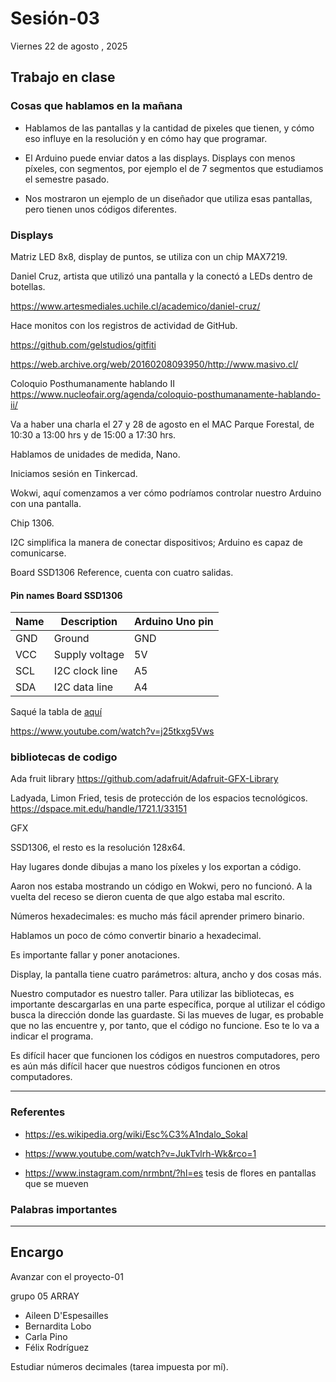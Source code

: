 # Sesión-03

Viernes 22 de agosto , 2025

## Trabajo en clase

### Cosas que hablamos en la mañana

- Hablamos de las pantallas y la cantidad de pixeles que tienen, y cómo eso influye en la resolución y en cómo hay que programar.

- El Arduino puede enviar datos a las displays. Displays con menos píxeles, con segmentos, por ejemplo el de 7 segmentos que estudiamos el semestre pasado.

- Nos mostraron un ejemplo de un diseñador que utiliza esas pantallas, pero tienen unos códigos diferentes.

### Displays

Matriz LED 8x8, display de puntos, se utiliza con un chip MAX7219.

Daniel Cruz, artista que utilizó una pantalla y la conectó a LEDs dentro de botellas.

<https://www.artesmediales.uchile.cl/academico/daniel-cruz/>

Hace monitos con los registros de actividad de GitHub.

<https://github.com/gelstudios/gitfiti>

<https://web.archive.org/web/20160208093950/http://www.masivo.cl/>

Coloquio Posthumanamente hablando II <https://www.nucleofair.org/agenda/coloquio-posthumanamente-hablando-ii/>

Va a haber una charla el 27 y 28 de agosto en el MAC Parque Forestal, de 10:30 a 13:00 hrs y de 15:00 a 17:30 hrs.

Hablamos de unidades de medida, Nano.

Iniciamos sesión en Tinkercad.

Wokwi, aquí comenzamos a ver cómo podríamos controlar nuestro Arduino con una pantalla.

Chip 1306.

I2C simplifica la manera de conectar dispositivos; Arduino es capaz de comunicarse.

Board SSD1306 Reference, cuenta con cuatro salidas.

#### Pin names Board SSD1306

| Name | Description    | Arduino Uno pin |
| ---- | -------------- | --------------- |
| GND  | Ground         | GND             |
| VCC  | Supply voltage | 5V              |
| SCL  | I2C clock line | A5              |
| SDA  | I2C data line  | A4              |

Saqué la tabla de [aquí](https://github.com/wokwi/wokwi-docs/blob/main/docs/parts/board-ssd1306.md?plain=1)

<https://www.youtube.com/watch?v=j25tkxg5Vws>

### bibliotecas de codigo

Ada fruit library <https://github.com/adafruit/Adafruit-GFX-Library>

Ladyada, Limon Fried, tesis de protección de los espacios tecnológicos. <https://dspace.mit.edu/handle/1721.1/33151>

GFX

SSD1306, el resto es la resolución 128x64.

Hay lugares donde dibujas a mano los píxeles y los exportan a código.

Aaron nos estaba mostrando un código en Wokwi, pero no funcionó. A la vuelta del receso se dieron cuenta de que algo estaba mal escrito.

Números hexadecimales: es mucho más fácil aprender primero binario.

Hablamos un poco de cómo convertir binario a hexadecimal.

Es importante fallar y poner anotaciones.

Display, la pantalla tiene cuatro parámetros: altura, ancho y dos cosas más.

Nuestro computador es nuestro taller. Para utilizar las bibliotecas, es importante descargarlas en una parte específica, porque al utilizar el código busca la dirección donde las guardaste. Si las mueves de lugar, es probable que no las encuentre y, por tanto, que el código no funcione. Eso te lo va a indicar el programa.

Es difícil hacer que funcionen los códigos en nuestros computadores, pero es aún más difícil hacer que nuestros códigos funcionen en otros computadores.

---

### Referentes

- https://es.wikipedia.org/wiki/Esc%C3%A1ndalo_Sokal

- https://www.youtube.com/watch?v=JukTvlrh-Wk&rco=1

- https://www.instagram.com/nrmbnt/?hl=es tesis de flores en pantallas que se mueven

### Palabras importantes

---

## Encargo

Avanzar con el proyecto-01

grupo 05 ARRAY

- Aileen D'Espesailles
- Bernardita Lobo
- Carla Pino
- Félix Rodríguez

Estudiar números decimales (tarea impuesta por mí).
